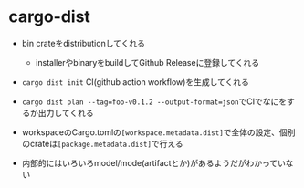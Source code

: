 # cargo-dist

* bin crateをdistributionしてくれる
  * installerやbinaryをbuildしてGithub Releaseに登録してくれる

* `cargo dist init` CI(github action workflow)を生成してくれる

* `cargo dist plan --tag=foo-v0.1.2 --output-format=json`でCIでなにをするか出力してくれる

* workspaceのCargo.tomlの`[workspace.metadata.dist]`で全体の設定、個別のcrateは`[package.metadata.dist]`で行える

* 内部的にはいろいろmodel/mode(artifactとか)があるようだがわかっていない
